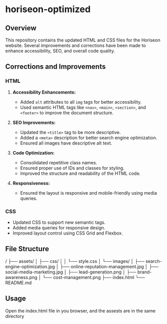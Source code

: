 # horiseon-optimized

## Overview

This repository contains the updated HTML and CSS files for the Horiseon website. Several improvements and corrections have been made to enhance accessibility, SEO, and overall code quality.

## Corrections and Improvements

### HTML

1. **Accessibility Enhancements:**
   - Added `alt` attributes to all `img` tags for better accessibility.
   - Used semantic HTML tags like `<nav>`, `<main>`, `<section>`, and `<footer>` to improve the document structure.

2. **SEO Improvements:**
   - Updated the `<title>` tag to be more descriptive.
   - Added a `<meta>` description for better search engine optimization.
   - Ensured all images have descriptive alt text.

3. **Code Optimization:**
   - Consolidated repetitive class names.
   - Ensured proper use of IDs and classes for styling.
   - Improved the structure and readability of the HTML code.

4. **Responsiveness:**
   - Ensured the layout is responsive and mobile-friendly using media queries.

### CSS

- Updated CSS to support new semantic tags.
- Added media queries for responsive design.
- Improved layout control using CSS Grid and Flexbox.

## File Structure

/
├── assets/
│ ├── css/
│ │ └── style.css
│ └── images/
│ ├── search-engine-optimization.jpg
│ ├── online-reputation-management.jpg
│ ├── social-media-marketing.jpg
│ ├── lead-generation.png
│ ├── brand-awareness.png
│ └── cost-management.png
├── index.html
└── README.md

## Usage

Open the index.html file in you browser, and the assests are in the same directory